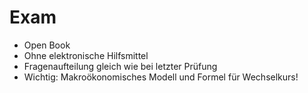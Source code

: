 # Exam
- Open Book
- Ohne elektronische Hilfsmittel
- Fragenaufteilung gleich wie bei letzter Prüfung
- Wichtig: Makroökonomisches Modell und Formel für Wechselkurs!
